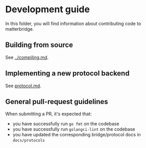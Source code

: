 # Development guide

In this folder, you will find information about contributing code to matterbridge.

## Building from source

See [../compiling.md](../compiling.md).

## Implementing a new protocol backend

See [protocol.md](protocol.md).

## General pull-request guidelines

When submitting a PR, it's expected that:

- you have successfully run `go fmt` on the codebase
- you have successfully run `golangci-lint` on the codebase
- you have updated the corresponding bridge/protocol docs in `docs/protocols`
